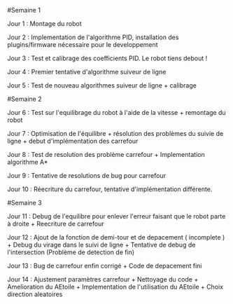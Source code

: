 #Semaine 1

Jour 1 : Montage du robot

Jour 2 : Implementation de l'algorithme PID, installation des plugins/firmware nécessaire pour le developpement

Jour 3 : Test et calibrage des coefficients PID. Le robot tiens debout !

Jour 4 : Premier tentative d'algorithme suiveur de ligne

Jour 5 : Test de nouveau algorithmes suiveur de ligne + calibrage 

#Semaine 2

Jour 6 : Test sur l'equilibrage du robot à l'aide de la vitesse + remontage du robot

Jour 7 : Optimisation de l'équilibre + résolution des problèmes du suivie de ligne + debut d'implémentation des carrefour

Jour 8 : Test de resolution des problème carrefour + Implementation algorithme A*

Jour 9 : Tentative de resolutions de bug pour carrefour

Jour 10 : Réecriture du carrefour, tentative d'implémentation différente.

#Semaine 3

Jour 11 : Debug de l'equilibre pour enlever l'erreur faisant que le robot parte à droite + Reecriture de carrefour

Jour 12 : Ajout de la fonction de demi-tour et de depacement ( incomplete ) + Debug du virage dans le suivi de ligne + Tentative de debug de l'intersection (Problème de detection de fin)

Jour 13 : Bug de carrefour enfin corrigé + Code de depacement fini

Jour 14 : Ajustement paramètres carrefour + Nettoyage du code + Amelioration du AEtoile + Implementation de l'utilisation du AEtoile + Choix direction aleatoires
